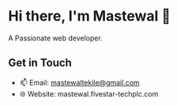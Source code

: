 # Hi there, I'm Mastewal 👋

A Passionate web developer.

## Get in Touch
- 📫 Email: mastewaltekile@gmail.com
- 🌐 Website: mastewal.fivestar-techplc.com

